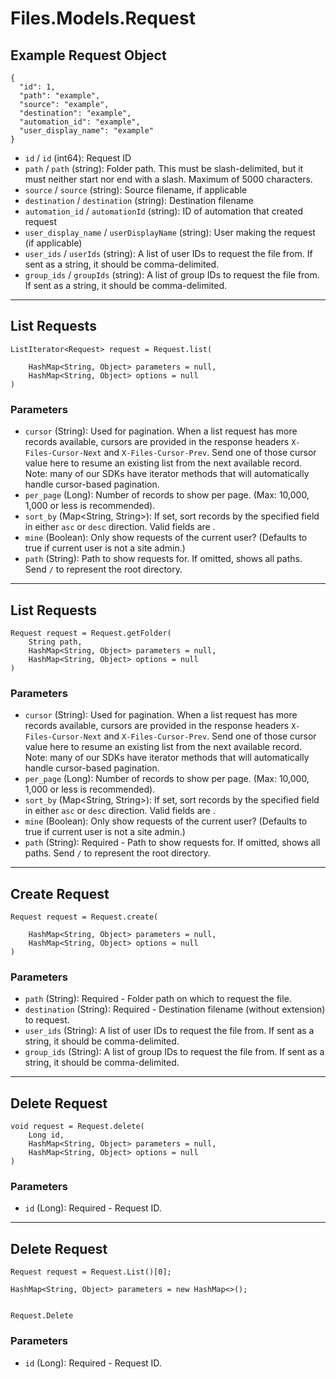 # Files.Models.Request

## Example Request Object

```
{
  "id": 1,
  "path": "example",
  "source": "example",
  "destination": "example",
  "automation_id": "example",
  "user_display_name": "example"
}
```

* `id` / `id`  (int64): Request ID
* `path` / `path`  (string): Folder path. This must be slash-delimited, but it must neither start nor end with a slash. Maximum of 5000 characters.
* `source` / `source`  (string): Source filename, if applicable
* `destination` / `destination`  (string): Destination filename
* `automation_id` / `automationId`  (string): ID of automation that created request
* `user_display_name` / `userDisplayName`  (string): User making the request (if applicable)
* `user_ids` / `userIds`  (string): A list of user IDs to request the file from. If sent as a string, it should be comma-delimited.
* `group_ids` / `groupIds`  (string): A list of group IDs to request the file from. If sent as a string, it should be comma-delimited.


---

## List Requests

```
ListIterator<Request> request = Request.list(
    
    HashMap<String, Object> parameters = null,
    HashMap<String, Object> options = null
)
```

### Parameters

* `cursor` (String): Used for pagination.  When a list request has more records available, cursors are provided in the response headers `X-Files-Cursor-Next` and `X-Files-Cursor-Prev`.  Send one of those cursor value here to resume an existing list from the next available record.  Note: many of our SDKs have iterator methods that will automatically handle cursor-based pagination.
* `per_page` (Long): Number of records to show per page.  (Max: 10,000, 1,000 or less is recommended).
* `sort_by` (Map<String, String>): If set, sort records by the specified field in either `asc` or `desc` direction. Valid fields are .
* `mine` (Boolean): Only show requests of the current user?  (Defaults to true if current user is not a site admin.)
* `path` (String): Path to show requests for.  If omitted, shows all paths. Send `/` to represent the root directory.


---

## List Requests

```
Request request = Request.getFolder(
    String path, 
    HashMap<String, Object> parameters = null,
    HashMap<String, Object> options = null
)
```

### Parameters

* `cursor` (String): Used for pagination.  When a list request has more records available, cursors are provided in the response headers `X-Files-Cursor-Next` and `X-Files-Cursor-Prev`.  Send one of those cursor value here to resume an existing list from the next available record.  Note: many of our SDKs have iterator methods that will automatically handle cursor-based pagination.
* `per_page` (Long): Number of records to show per page.  (Max: 10,000, 1,000 or less is recommended).
* `sort_by` (Map<String, String>): If set, sort records by the specified field in either `asc` or `desc` direction. Valid fields are .
* `mine` (Boolean): Only show requests of the current user?  (Defaults to true if current user is not a site admin.)
* `path` (String): Required - Path to show requests for.  If omitted, shows all paths. Send `/` to represent the root directory.


---

## Create Request

```
Request request = Request.create(
    
    HashMap<String, Object> parameters = null,
    HashMap<String, Object> options = null
)
```

### Parameters

* `path` (String): Required - Folder path on which to request the file.
* `destination` (String): Required - Destination filename (without extension) to request.
* `user_ids` (String): A list of user IDs to request the file from. If sent as a string, it should be comma-delimited.
* `group_ids` (String): A list of group IDs to request the file from. If sent as a string, it should be comma-delimited.


---

## Delete Request

```
void request = Request.delete(
    Long id, 
    HashMap<String, Object> parameters = null,
    HashMap<String, Object> options = null
)
```

### Parameters

* `id` (Long): Required - Request ID.


---

## Delete Request

```
Request request = Request.List()[0];

HashMap<String, Object> parameters = new HashMap<>();


Request.Delete
```

### Parameters

* `id` (Long): Required - Request ID.
